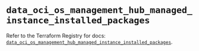 # `data_oci_os_management_hub_managed_instance_installed_packages`

Refer to the Terraform Registry for docs: [`data_oci_os_management_hub_managed_instance_installed_packages`](https://registry.terraform.io/providers/hashicorp/oci/7.19.0/docs/data-sources/os_management_hub_managed_instance_installed_packages).

